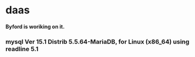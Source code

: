 # daas
#### Byford is woriking on it.
### mysql  Ver 15.1 Distrib 5.5.64-MariaDB, for Linux (x86_64) using readline 5.1
